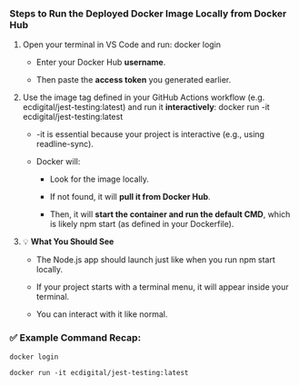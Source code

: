 ### **Steps to Run the Deployed Docker Image Locally from Docker Hub**

1.  Open your terminal in VS Code and run: docker login
    
    *   Enter your Docker Hub **username**.
        
    *   Then paste the **access token** you generated earlier.
        
2.  Use the image tag defined in your GitHub Actions workflow (e.g. ecdigital/jest-testing:latest) and run it **interactively**: docker run -it ecdigital/jest-testing:latest
    
    *   \-it is essential because your project is interactive (e.g., using readline-sync).
        
    *   Docker will:
        
        *   Look for the image locally.
            
        *   If not found, it will **pull it from Docker Hub**.
            
        *   Then, it will **start the container and run the default CMD**, which is likely npm start (as defined in your Dockerfile).
            
3.  💡 **What You Should See**
    
    *   The Node.js app should launch just like when you run npm start locally.
        
    *   If your project starts with a terminal menu, it will appear inside your terminal.
        
    *   You can interact with it like normal.
        

### ✅ Example Command Recap:

` docker login  `

` docker run -it ecdigital/jest-testing:latest   `